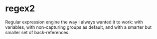 # regex2
Regular expression engine the way I always wanted it to work: with variables, with non-capturing groups as default, and with a smarter but smaller set of back-references.
